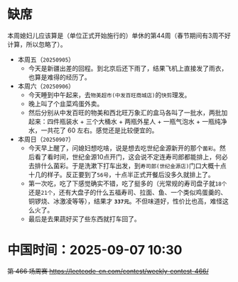 
# 缺席

本周媳妇儿应该算是（单位正式开始施行的）单休的第44周（春节期间有3周不好计算，所以忽略了）。

- 本周五（`20250905`） 
  * 今天是新疆出差的回程。到北京后还下雨了，结果飞机上直接发了雨衣，也算是难得的经历了。
- 本周六（`20250906`） 
  * 今天睡到中午起来，去`物美超市(中发百旺商城店)`的`快剪`理发。
  * 晚上叫了个韭菜鸡蛋外卖。
  * 然后分别从中发百旺的物美和西北旺万象汇的盒马各叫了一批水，两批加起来：四件瓶装水 + 三个大桶水 + 两瓶外星人 + 一瓶气泡水 + 一瓶纯净水，一共花了 60 左右。感觉还是比较便宜的。
- 本周日（`20250907`） 
  * 今天早上醒了，问媳妇想吃啥，说是想去吃世纪金源新开的那个`菌彩`。然后看了看时间，世纪金源10点开门，这会说不定连寿司郎都能排上，何必去排什么菌彩。于是洗漱下打车出发，到`寿司郎(世纪金源店)`门口大概十点十几的样子。反正要到了`56号`，十点半正式开餐后没多久就排上了。
  * 第一次吃，吃了下感觉确实不错，吃了挺多的（光常规的寿司盘子就`18个`还是`21个`，还有大盘子的什么五福寿司、拉面、鱼、一个类似鸡蛋羹的、铜锣烧、冰激凌等等），结果才 **`337元`**。不但味道好，性价比也高，难怪这么火了。
  * 最后是去果蔬好买了些东西就打车回了。

# 中国时间：2025-09-07 10:30

~~第 466 场周赛 https://leetcode-cn.com/contest/weekly-contest-466/~~

